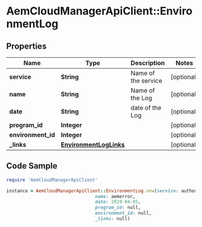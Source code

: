 # AemCloudManagerApiClient::EnvironmentLog

## Properties

Name | Type | Description | Notes
------------ | ------------- | ------------- | -------------
**service** | **String** | Name of the service | [optional] 
**name** | **String** | Name of the Log | [optional] 
**date** | **String** | date of the Log | [optional] 
**program_id** | **Integer** |  | [optional] 
**environment_id** | **Integer** |  | [optional] 
**_links** | [**EnvironmentLogLinks**](EnvironmentLogLinks.md) |  | [optional] 

## Code Sample

```ruby
require 'AemCloudManagerApiClient'

instance = AemCloudManagerApiClient::EnvironmentLog.new(service: author,
                                 name: aemerror,
                                 date: 2019-04-05,
                                 program_id: null,
                                 environment_id: null,
                                 _links: null)
```


